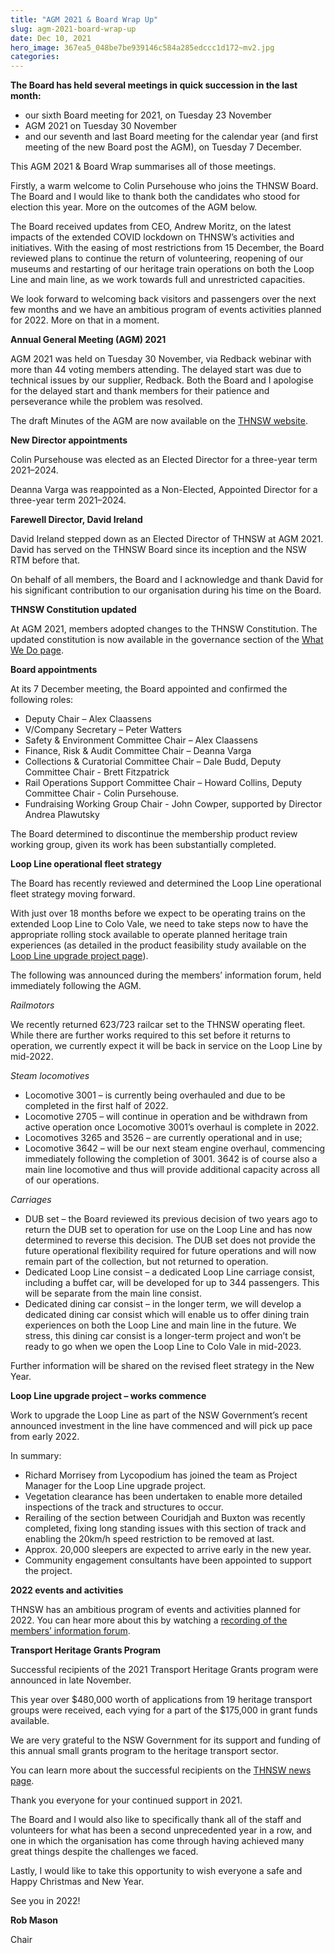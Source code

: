 ```yaml
---
title: "AGM 2021 & Board Wrap Up"
slug: agm-2021-board-wrap-up
date: Dec 10, 2021
hero_image: 367ea5_048be7be939146c584a285edccc1d172~mv2.jpg
categories:
---
```



**The Board has held several meetings in quick succession in the last month:**

* our sixth Board meeting for 2021, on Tuesday 23 November
* AGM 2021 on Tuesday 30 November
* and our seventh and last Board meeting for the calendar year (and first meeting of the new Board post the AGM), on Tuesday 7 December.

This AGM 2021 & Board Wrap summarises all of those meetings.

Firstly, a warm welcome to Colin Pursehouse who joins the THNSW Board. The Board and I would like to thank both the candidates who stood for election this year. More on the outcomes of the AGM below.

The Board received updates from CEO, Andrew Moritz, on the latest impacts of the extended COVID lockdown on THNSW’s activities and initiatives. With the easing of most restrictions from 15 December, the Board reviewed plans to continue the return of volunteering, reopening of our museums and restarting of our heritage train operations on both the Loop Line and main line, as we work towards full and unrestricted capacities.

We look forward to welcoming back visitors and passengers over the next few months and we have an ambitious program of events activities planned for 2022. More on that in a moment.

**Annual General Meeting (AGM) 2021**

AGM 2021 was held on Tuesday 30 November, via Redback webinar with more than 44 voting members attending. The delayed start was due to technical issues by our supplier, Redback. Both the Board and I apologise for the delayed start and thank members for their patience and perseverance while the problem was resolved.

The draft Minutes of the AGM are now available on the [THNSW website](https://a8c979a7-e97b-4cb0-8cd4-235cb93451ce.filesusr.com/ugd/367ea5_ef02f5a2f81d45aebdb39e8c3ca04bb6.pdf).

**New Director appointments**

Colin Pursehouse was elected as an Elected Director for a three-year term 2021–2024.

Deanna Varga was reappointed as a Non-Elected, Appointed Director for a three-year term 2021–2024.

**Farewell Director, David Ireland**

David Ireland stepped down as an Elected Director of THNSW at AGM 2021. David has served on the THNSW Board since its inception and the NSW RTM before that.

On behalf of all members, the Board and I acknowledge and thank David for his significant contribution to our organisation during his time on the Board.

**THNSW Constitution updated**

At AGM 2021, members adopted changes to the THNSW Constitution. The updated constitution is now available in the governance section of the [What We Do page](https://www.thnsw.com.au/what-we-do).

**Board appointments**

At its 7 December meeting, the Board appointed and confirmed the following roles:

* Deputy Chair – Alex Claassens
* V/Company Secretary – Peter Watters
* Safety & Environment Committee Chair – Alex Claassens
* Finance, Risk & Audit Committee Chair – Deanna Varga
* Collections & Curatorial Committee Chair – Dale Budd, Deputy Committee Chair - Brett Fitzpatrick
* Rail Operations Support Committee Chair – Howard Collins, Deputy Committee Chair - Colin Pursehouse.
* Fundraising Working Group Chair - John Cowper, supported by Director Andrea Plawutsky

The Board determined to discontinue the membership product review working group, given its work has been substantially completed.

**Loop Line operational fleet strategy**

The Board has recently reviewed and determined the Loop Line operational fleet strategy moving forward.

With just over 18 months before we expect to be operating trains on the extended Loop Line to Colo Vale, we need to take steps now to have the appropriate rolling stock available to operate planned heritage train experiences (as detailed in the product feasibility study available on the [Loop Line upgrade project page](http://www.thnsw.com.au/loop-line)).

The following was announced during the members’ information forum, held immediately following the AGM.

*Railmotors*

We recently returned 623/723 railcar set to the THNSW operating fleet. While there are further works required to this set before it returns to operation, we currently expect it will be back in service on the Loop Line by mid-2022.

*Steam locomotives*

* Locomotive 3001 – is currently being overhauled and due to be completed in the first half of 2022.
* Locomotive 2705 – will continue in operation and be withdrawn from active operation once Locomotive 3001’s overhaul is complete in 2022.
* Locomotives 3265 and 3526 – are currently operational and in use;
* Locomotive 3642 – will be our next steam engine overhaul, commencing immediately following the completion of 3001. 3642 is of course also a main line locomotive and thus will provide additional capacity across all of our operations.

*Carriages*

* DUB set – the Board reviewed its previous decision of two years ago to return the DUB set to operation for use on the Loop Line and has now determined to reverse this decision. The DUB set does not provide the future operational flexibility required for future operations and will now remain part of the collection, but not returned to operation.
* Dedicated Loop Line consist – a dedicated Loop Line carriage consist, including a buffet car, will be developed for up to 344 passengers. This will be separate from the main line consist.
* Dedicated dining car consist – in the longer term, we will develop a dedicated dining car consist which will enable us to offer dining train experiences on both the Loop Line and main line in the future. We stress, this dining car consist is a longer-term project and won’t be ready to go when we open the Loop Line to Colo Vale in mid-2023.

Further information will be shared on the revised fleet strategy in the New Year.

**Loop Line upgrade project – works commence**

Work to upgrade the Loop Line as part of the NSW Government’s recent announced investment in the line have commenced and will pick up pace from early 2022.

In summary:

* Richard Morrisey from Lycopodium has joined the team as Project Manager for the Loop Line upgrade project.
* Vegetation clearance has been undertaken to enable more detailed inspections of the track and structures to occur.
* Rerailing of the section between Couridjah and Buxton was recently completed, fixing long standing issues with this section of track and enabling the 20km/h speed restriction to be removed at last.
* Approx. 20,000 sleepers are expected to arrive early in the new year.
* Community engagement consultants have been appointed to support the project.

**2022 events and activities**

THNSW has an ambitious program of events and activities planned for 2022. You can hear more about this by watching a [recording of the members’ information forum](https://youtu.be/4EtZ4P9OeAM).

**Transport Heritage Grants Program**

Successful recipients of the 2021 Transport Heritage Grants program were announced in late November.

This year over $480,000 worth of applications from 19 heritage transport groups were received, each vying for a part of the $175,000 in grant funds available.

We are very grateful to the NSW Government for its support and funding of this annual small grants program to the heritage transport sector.

You can learn more about the successful recipients on the [THNSW news page](https://www.thnsw.com.au/post/over-175k-awarded-to-heritage-transport-groups).

Thank you everyone for your continued support in 2021.

The Board and I would also like to specifically thank all of the staff and volunteers for what has been a second unprecedented year in a row, and one in which the organisation has come through having achieved many great things despite the challenges we faced.

Lastly, I would like to take this opportunity to wish everyone a safe and Happy Christmas and New Year.

See you in 2022!

**Rob Mason**

Chair
